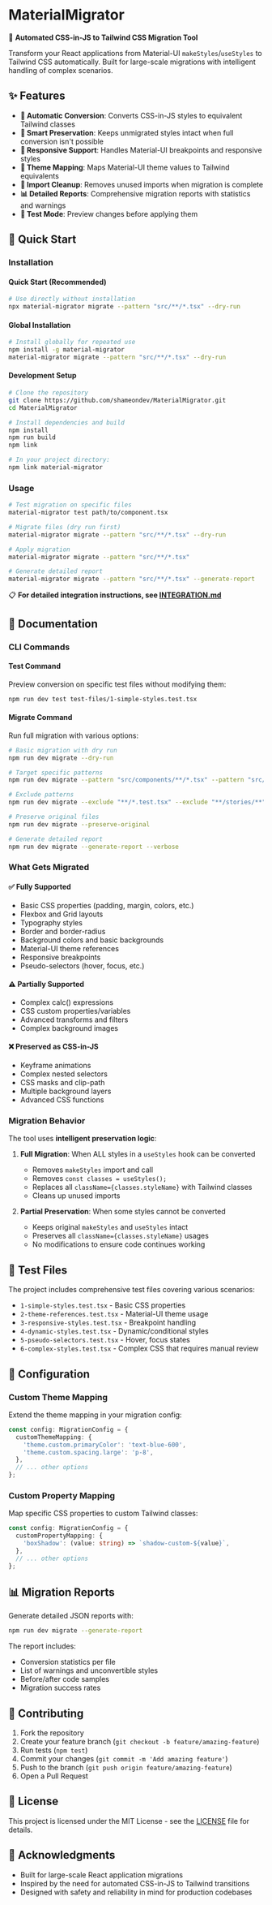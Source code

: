 # MaterialMigrator

🚀 **Automated CSS-in-JS to Tailwind CSS Migration Tool**

Transform your React applications from Material-UI `makeStyles`/`useStyles` to Tailwind CSS automatically. Built for large-scale migrations with intelligent handling of complex scenarios.

## ✨ Features

- **🔄 Automatic Conversion**: Converts CSS-in-JS styles to equivalent Tailwind classes
- **🧠 Smart Preservation**: Keeps unmigrated styles intact when full conversion isn't possible  
- **📱 Responsive Support**: Handles Material-UI breakpoints and responsive styles
- **🎨 Theme Mapping**: Maps Material-UI theme values to Tailwind equivalents
- **🔧 Import Cleanup**: Removes unused imports when migration is complete
- **📊 Detailed Reports**: Comprehensive migration reports with statistics and warnings
- **🧪 Test Mode**: Preview changes before applying them

## 🚀 Quick Start

### Installation

#### Quick Start (Recommended)
```bash
# Use directly without installation
npx material-migrator migrate --pattern "src/**/*.tsx" --dry-run
```

#### Global Installation
```bash
# Install globally for repeated use
npm install -g material-migrator
material-migrator migrate --pattern "src/**/*.tsx" --dry-run
```

#### Development Setup
```bash
# Clone the repository
git clone https://github.com/shameondev/MaterialMigrator.git
cd MaterialMigrator

# Install dependencies and build
npm install
npm run build
npm link

# In your project directory:
npm link material-migrator
```

### Usage

```bash
# Test migration on specific files
material-migrator test path/to/component.tsx

# Migrate files (dry run first)
material-migrator migrate --pattern "src/**/*.tsx" --dry-run

# Apply migration
material-migrator migrate --pattern "src/**/*.tsx"

# Generate detailed report
material-migrator migrate --pattern "src/**/*.tsx" --generate-report
```

📋 **For detailed integration instructions, see [INTEGRATION.md](./INTEGRATION.md)**

## 📖 Documentation

### CLI Commands

#### Test Command
Preview conversion on specific test files without modifying them:

```bash
npm run dev test test-files/1-simple-styles.test.tsx
```

#### Migrate Command
Run full migration with various options:

```bash
# Basic migration with dry run
npm run dev migrate --dry-run

# Target specific patterns
npm run dev migrate --pattern "src/components/**/*.tsx" --pattern "src/views/**/*.tsx"

# Exclude patterns  
npm run dev migrate --exclude "**/*.test.tsx" --exclude "**/stories/**"

# Preserve original files
npm run dev migrate --preserve-original

# Generate detailed report
npm run dev migrate --generate-report --verbose
```

### What Gets Migrated

#### ✅ **Fully Supported**
- Basic CSS properties (padding, margin, colors, etc.)
- Flexbox and Grid layouts
- Typography styles
- Border and border-radius
- Background colors and basic backgrounds
- Material-UI theme references
- Responsive breakpoints
- Pseudo-selectors (hover, focus, etc.)

#### ⚠️ **Partially Supported** 
- Complex calc() expressions
- CSS custom properties/variables
- Advanced transforms and filters
- Complex background images

#### ❌ **Preserved as CSS-in-JS**
- Keyframe animations
- Complex nested selectors
- CSS masks and clip-path
- Multiple background layers
- Advanced CSS functions

### Migration Behavior

The tool uses **intelligent preservation logic**:

1. **Full Migration**: When ALL styles in a `useStyles` hook can be converted
   - Removes `makeStyles` import and call
   - Removes `const classes = useStyles();` 
   - Replaces all `className={classes.styleName}` with Tailwind classes
   - Cleans up unused imports

2. **Partial Preservation**: When some styles cannot be converted
   - Keeps original `makeStyles` and `useStyles` intact
   - Preserves all `className={classes.styleName}` usages
   - No modifications to ensure code continues working

## 🧪 Test Files

The project includes comprehensive test files covering various scenarios:

- `1-simple-styles.test.tsx` - Basic CSS properties
- `2-theme-references.test.tsx` - Material-UI theme usage
- `3-responsive-styles.test.tsx` - Breakpoint handling
- `4-dynamic-styles.test.tsx` - Dynamic/conditional styles  
- `5-pseudo-selectors.test.tsx` - Hover, focus states
- `6-complex-styles.test.tsx` - Complex CSS that requires manual review

## 🔧 Configuration

### Custom Theme Mapping

Extend the theme mapping in your migration config:

```typescript
const config: MigrationConfig = {
  customThemeMapping: {
    'theme.custom.primaryColor': 'text-blue-600',
    'theme.custom.spacing.large': 'p-8',
  },
  // ... other options
};
```

### Custom Property Mapping

Map specific CSS properties to custom Tailwind classes:

```typescript
const config: MigrationConfig = {
  customPropertyMapping: {
    'boxShadow': (value: string) => `shadow-custom-${value}`,
  },
  // ... other options
};
```

## 📊 Migration Reports

Generate detailed JSON reports with:

```bash
npm run dev migrate --generate-report
```

The report includes:
- Conversion statistics per file
- List of warnings and unconvertible styles
- Before/after code samples
- Migration success rates

## 🤝 Contributing

1. Fork the repository
2. Create your feature branch (`git checkout -b feature/amazing-feature`)
3. Run tests (`npm test`)
4. Commit your changes (`git commit -m 'Add amazing feature'`)
5. Push to the branch (`git push origin feature/amazing-feature`)
6. Open a Pull Request

## 📝 License

This project is licensed under the MIT License - see the [LICENSE](LICENSE) file for details.

## 🙏 Acknowledgments

- Built for large-scale React application migrations
- Inspired by the need for automated CSS-in-JS to Tailwind transitions
- Designed with safety and reliability in mind for production codebases